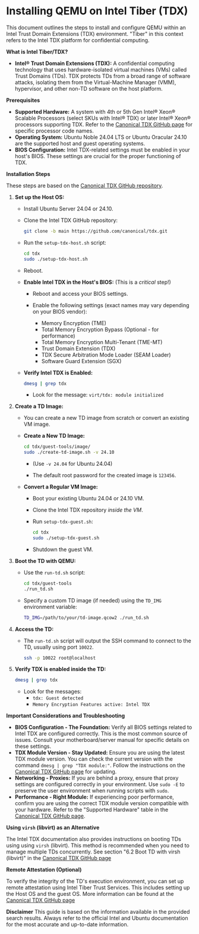 # Installing QEMU on Intel Tiber (TDX)

This document outlines the steps to install and configure QEMU within an Intel Trust Domain Extensions (TDX) environment. "Tiber" in this context refers to the Intel TDX platform for confidential computing.

**What is Intel Tiber/TDX?**

*   **Intel® Trust Domain Extensions (TDX):** A confidential computing technology that uses hardware-isolated virtual machines (VMs) called Trust Domains (TDs). TDX protects TDs from a broad range of software attacks, isolating them from the Virtual-Machine Manager (VMM), hypervisor, and other non-TD software on the host platform.

**Prerequisites**

*   **Supported Hardware:**  A system with 4th or 5th Gen Intel® Xeon® Scalable Processors (select SKUs with Intel® TDX) or later Intel® Xeon® processors supporting TDX. Refer to the [Canonical TDX GitHub page](https://github.com/canonical/tdx) for specific processor code names.
*   **Operating System:** Ubuntu Noble 24.04 LTS or Ubuntu Oracular 24.10 are the supported host and guest operating systems.
*   **BIOS Configuration:** Intel TDX-related settings must be enabled in your host's BIOS. These settings are crucial for the proper functioning of TDX.

**Installation Steps**

These steps are based on the [Canonical TDX GitHub repository](https://github.com/canonical/tdx).

1.  **Set up the Host OS:**

    *   Install Ubuntu Server 24.04 or 24.10.

    *   Clone the Intel TDX GitHub repository:

        ```bash
        git clone -b main https://github.com/canonical/tdx.git
        ```

    *   Run the `setup-tdx-host.sh` script:

        ```bash
        cd tdx
        sudo ./setup-tdx-host.sh
        ```

    *   Reboot.

    *   **Enable Intel TDX in the Host's BIOS:** (This is a *critical* step!)

        *   Reboot and access your BIOS settings.

        *   Enable the following settings (exact names may vary depending on your BIOS vendor):

            *   Memory Encryption (TME)
            *   Total Memory Encryption Bypass (Optional - for performance)
            *   Total Memory Encryption Multi-Tenant (TME-MT)
            *   Trust Domain Extension (TDX)
            *   TDX Secure Arbitration Mode Loader (SEAM Loader)
            *   Software Guard Extension (SGX)

    *   **Verify Intel TDX is Enabled:**

        ```bash
        dmesg | grep tdx
        ```

        *   Look for the message: `virt/tdx: module initialized`

2.  **Create a TD Image:**

    *   You can create a new TD image from scratch or convert an existing VM image.

    *   **Create a New TD Image:**

        ```bash
        cd tdx/guest-tools/image/
        sudo ./create-td-image.sh -v 24.10
        ```

        *   (Use `-v 24.04` for Ubuntu 24.04)

        *   The default root password for the created image is `123456`.

    *   **Convert a Regular VM Image:**

        *   Boot your existing Ubuntu 24.04 or 24.10 VM.

        *   Clone the Intel TDX repository *inside the VM*.

        *   Run `setup-tdx-guest.sh`:

            ```bash
            cd tdx
            sudo ./setup-tdx-guest.sh
            ```

        *   Shutdown the guest VM.

3.  **Boot the TD with QEMU:**

    *   Use the `run-td.sh` script:

        ```bash
        cd tdx/guest-tools
        ./run_td.sh
        ```

    *   Specify a custom TD image (if needed) using the `TD_IMG` environment variable:

        ```bash
        TD_IMG=/path/to/your/td-image.qcow2 ./run_td.sh
        ```

4. **Access the TD:**

    *   The `run-td.sh` script will output the SSH command to connect to the TD, usually using port `10022`.

        ```bash
        ssh -p 10022 root@localhost
        ```

5.  **Verify TDX is enabled inside the TD:**

    ```bash
    dmesg | grep tdx
    ```

    *   Look for the messages:
        *   `tdx: Guest detected`
        *   `Memory Encryption Features active: Intel TDX`

**Important Considerations and Troubleshooting**

*   **BIOS Configuration - The Foundation:** Verify all BIOS settings related to Intel TDX are configured correctly.  This is the most common source of issues. Consult your motherboard/server manual for specific details on these settings.
*   **TDX Module Version - Stay Updated:** Ensure you are using the latest TDX module version.  You can check the current version with the command `dmesg | grep "TDX module:"`. Follow the instructions on the [Canonical TDX GitHub page](https://github.com/canonical/tdx) for updating.
*   **Networking - Proxies:** If you are behind a proxy, ensure that proxy settings are configured correctly in your environment. Use `sudo -E` to preserve the user environment when running scripts with `sudo`.
*   **Performance - Right Module:** If experiencing poor performance, confirm you are using the correct TDX module version compatible with your hardware. Refer to the "Supported Hardware" table in the [Canonical TDX GitHub page](https://github.com/canonical/tdx).

**Using `virsh` (libvirt) as an Alternative**

The Intel TDX documentation also provides instructions on booting TDs using using `virsh` (libvirt). This method is recommended when you need to manage multiple TDs concurrently. See section "6.2 Boot TD with virsh (libvirt)" in the [Canonical TDX GitHub page](https://github.com/canonical/tdx)

**Remote Attestation (Optional)**

To verify the integrity of the TD's execution environment, you can set up remote attestation using Intel Tiber Trust Services. This includes setting up the Host OS and the guest OS. More information can be found at the [Canonical TDX GitHub page](https://github.com/canonical/tdx)

**Disclaimer**
This guide is based on the information available in the provided search results. Always refer to the official Intel and Ubuntu documentation for the most accurate and up-to-date information.
